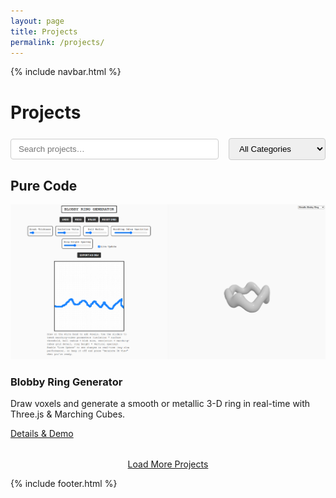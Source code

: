 ```yaml
---
layout: page
title: Projects
permalink: /projects/
---
```


{% include navbar.html %}

# Projects

<div class="projects-toolbar" style="margin:1.5rem 0; display:flex; flex-wrap:wrap; gap:1rem; align-items:center;">
  <input type="text" id="projectSearch" placeholder="Search projects…" style="flex:1 1 250px; padding:0.5rem 0.75rem; border:1px solid #ccc; border-radius:4px;"/>
  <select id="categoryFilter" style="padding:0.5rem 0.75rem; border:1px solid #ccc; border-radius:4px;">
    <option value="all">All Categories</option>
    <option value="code">Pure Code</option>
    <option value="hardware">Arduino / Robotics</option>
    <option value="art">Art / 3-D Design</option>
  </select>
</div>

## Pure Code
<div class="projects-list">
<div class="project-card reveal" data-title="Blobby Ring Generator" data-category="code">
  <img src="/assets/images/blobbyringhero.png" alt="Blobby Ring Generator" class="project-card-image">
  <div class="project-card-content">
    <h3>Blobby Ring Generator</h3>
    <p>Draw voxels and generate a smooth or metallic 3-D ring in real-time with Three.js &amp; Marching Cubes.</p>
    <a href="/projects/blobby-ring-generator/" class="btn">Details &amp; Demo</a>
  </div>
</div>
<!-- Add more project-card blocks here -->
</div>

<p style="text-align:center;margin-top:2rem;"><a href="#" class="btn btn-secondary" id="loadMoreBtn">Load More Projects</a></p>

<script src="/assets/js/project-filter.js" defer></script>
<script src="/assets/js/dark-mode.js" defer></script>
<script src="/assets/js/scroll-reveal.js" defer></script>

{% include footer.html %}
